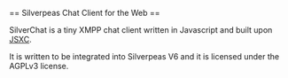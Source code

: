 == Silverpeas Chat Client for the Web ==

SilverChat is a tiny XMPP chat client written in Javascript and built upon [JSXC](https://github.com/jsxc/jsxc).

It is written to be integrated into Silverpeas V6 and it is licensed under the AGPLv3 license.
